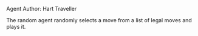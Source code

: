 Agent Author: Hart Traveller

The random agent randomly selects a move from a list of legal moves and plays it.
